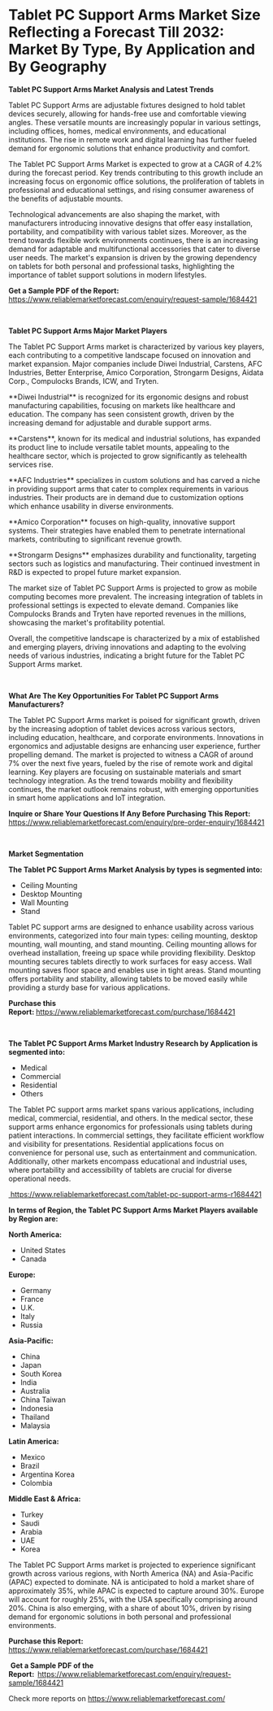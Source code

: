 <p><h1>Tablet PC Support Arms Market Size Reflecting a Forecast Till 2032: Market By Type, By Application and By Geography</h1></p><p><strong>Tablet PC Support Arms Market Analysis and Latest Trends</strong></p>
<p><p>Tablet PC Support Arms are adjustable fixtures designed to hold tablet devices securely, allowing for hands-free use and comfortable viewing angles. These versatile mounts are increasingly popular in various settings, including offices, homes, medical environments, and educational institutions. The rise in remote work and digital learning has further fueled demand for ergonomic solutions that enhance productivity and comfort.</p><p>The Tablet PC Support Arms Market is expected to grow at a CAGR of 4.2% during the forecast period. Key trends contributing to this growth include an increasing focus on ergonomic office solutions, the proliferation of tablets in professional and educational settings, and rising consumer awareness of the benefits of adjustable mounts. </p><p>Technological advancements are also shaping the market, with manufacturers introducing innovative designs that offer easy installation, portability, and compatibility with various tablet sizes. Moreover, as the trend towards flexible work environments continues, there is an increasing demand for adaptable and multifunctional accessories that cater to diverse user needs. The market's expansion is driven by the growing dependency on tablets for both personal and professional tasks, highlighting the importance of tablet support solutions in modern lifestyles.</p></p>
<p><strong>Get a Sample PDF of the Report:&nbsp;</strong> <a href="https://www.reliablemarketforecast.com/enquiry/request-sample/1684421?utm_campaign=3182&utm_medium=2&utm_source=Github&utm_content=ia&utm_term=26032025&utm_id=tablet-pc-support-arms">https://www.reliablemarketforecast.com/enquiry/request-sample/1684421</a></p>
<p>&nbsp;</p>
<p><strong>Tablet PC Support Arms Major Market Players</strong></p>
<p><p>The Tablet PC Support Arms market is characterized by various key players, each contributing to a competitive landscape focused on innovation and market expansion. Major companies include Diwei Industrial, Carstens, AFC Industries, Better Enterprise, Amico Corporation, Strongarm Designs, Aidata Corp., Compulocks Brands, ICW, and Tryten.</p><p>**Diwei Industrial** is recognized for its ergonomic designs and robust manufacturing capabilities, focusing on markets like healthcare and education. The company has seen consistent growth, driven by the increasing demand for adjustable and durable support arms. </p><p>**Carstens**, known for its medical and industrial solutions, has expanded its product line to include versatile tablet mounts, appealing to the healthcare sector, which is projected to grow significantly as telehealth services rise.</p><p>**AFC Industries** specializes in custom solutions and has carved a niche in providing support arms that cater to complex requirements in various industries. Their products are in demand due to customization options which enhance usability in diverse environments.</p><p>**Amico Corporation** focuses on high-quality, innovative support systems. Their strategies have enabled them to penetrate international markets, contributing to significant revenue growth. </p><p>**Strongarm Designs** emphasizes durability and functionality, targeting sectors such as logistics and manufacturing. Their continued investment in R&D is expected to propel future market expansion.</p><p>The market size of Tablet PC Support Arms is projected to grow as mobile computing becomes more prevalent. The increasing integration of tablets in professional settings is expected to elevate demand. Companies like Compulocks Brands and Tryten have reported revenues in the millions, showcasing the market's profitability potential.</p><p>Overall, the competitive landscape is characterized by a mix of established and emerging players, driving innovations and adapting to the evolving needs of various industries, indicating a bright future for the Tablet PC Support Arms market.</p></p>
<p>&nbsp;</p>
<p><strong>What Are The Key Opportunities For Tablet PC Support Arms Manufacturers?</strong></p>
<p><p>The Tablet PC Support Arms market is poised for significant growth, driven by the increasing adoption of tablet devices across various sectors, including education, healthcare, and corporate environments. Innovations in ergonomics and adjustable designs are enhancing user experience, further propelling demand. The market is projected to witness a CAGR of around 7% over the next five years, fueled by the rise of remote work and digital learning. Key players are focusing on sustainable materials and smart technology integration. As the trend towards mobility and flexibility continues, the market outlook remains robust, with emerging opportunities in smart home applications and IoT integration.</p></p>
<p><strong>Inquire or Share Your Questions If Any Before Purchasing This Report:</strong> <a href="https://www.reliablemarketforecast.com/enquiry/pre-order-enquiry/1684421?utm_campaign=3182&utm_medium=2&utm_source=Github&utm_content=ia&utm_term=26032025&utm_id=tablet-pc-support-arms">https://www.reliablemarketforecast.com/enquiry/pre-order-enquiry/1684421</a></p>
<p>&nbsp;</p>
<p><strong>Market Segmentation</strong></p>
<p><strong>The Tablet PC Support Arms Market Analysis by types is segmented into:</strong></p>
<p><ul><li>Ceiling Mounting</li><li>Desktop Mounting</li><li>Wall Mounting</li><li>Stand</li></ul></p>
<p><p>Tablet PC support arms are designed to enhance usability across various environments, categorized into four main types: ceiling mounting, desktop mounting, wall mounting, and stand mounting. Ceiling mounting allows for overhead installation, freeing up space while providing flexibility. Desktop mounting secures tablets directly to work surfaces for easy access. Wall mounting saves floor space and enables use in tight areas. Stand mounting offers portability and stability, allowing tablets to be moved easily while providing a sturdy base for various applications.</p></p>
<p><strong>Purchase this Report:&nbsp;</strong><a href="https://www.reliablemarketforecast.com/purchase/1684421?utm_campaign=3182&utm_medium=2&utm_source=Github&utm_content=ia&utm_term=26032025&utm_id=tablet-pc-support-arms">https://www.reliablemarketforecast.com/purchase/1684421</a></p>
<p>&nbsp;</p>
<p><strong>The Tablet PC Support Arms Market Industry Research by Application is segmented into:</strong></p>
<p><ul><li>Medical</li><li>Commercial</li><li>Residential</li><li>Others</li></ul></p>
<p><p>The Tablet PC support arms market spans various applications, including medical, commercial, residential, and others. In the medical sector, these support arms enhance ergonomics for professionals using tablets during patient interactions. In commercial settings, they facilitate efficient workflow and visibility for presentations. Residential applications focus on convenience for personal use, such as entertainment and communication. Additionally, other markets encompass educational and industrial uses, where portability and accessibility of tablets are crucial for diverse operational needs.</p></p>
<p><a href="https://www.reliablemarketforecast.com/tablet-pc-support-arms-r1684421?utm_campaign=3182&utm_medium=2&utm_source=Github&utm_content=ia&utm_term=26032025&utm_id=tablet-pc-support-arms">&nbsp;https://www.reliablemarketforecast.com/tablet-pc-support-arms-r1684421</a></p>
<p><strong>In terms of Region, the Tablet PC Support Arms Market Players available by Region are:</strong></p>
<p>
    <p> <strong> North America: </strong>
        <ul>
            <li>United States</li>
            <li>Canada</li>
        </ul>
        </p> 
    <p> <strong> Europe: </strong>
        <ul>
            <li>Germany</li>
            <li>France</li>
            <li>U.K.</li>
            <li>Italy</li>
            <li>Russia</li>
        </ul>
        </p> 
    <p> <strong> Asia-Pacific: </strong>
        <ul>
            <li>China</li>
            <li>Japan</li>
            <li>South Korea</li>
            <li>India</li>
            <li>Australia</li>
            <li>China Taiwan</li>
            <li>Indonesia</li>
            <li>Thailand</li>
            <li>Malaysia</li>
        </ul>
        </p> 
    <p> <strong> Latin America: </strong>
        <ul>
            <li>Mexico</li>
            <li>Brazil</li>
            <li>Argentina Korea</li>
            <li>Colombia</li>
        </ul>
        </p> 
    <p> <strong> Middle East & Africa: </strong>
        <ul>
            <li>Turkey</li>
            <li>Saudi</li>
            <li>Arabia</li>
            <li>UAE</li>
            <li>Korea</li>
        </ul>
    </p>
    </p>
<p><p>The Tablet PC Support Arms market is projected to experience significant growth across various regions, with North America (NA) and Asia-Pacific (APAC) expected to dominate. NA is anticipated to hold a market share of approximately 35%, while APAC is expected to capture around 30%. Europe will account for roughly 25%, with the USA specifically comprising around 20%. China is also emerging, with a share of about 10%, driven by rising demand for ergonomic solutions in both personal and professional environments.</p></p>
<p><strong>Purchase this Report: </strong><a href="https://www.reliablemarketforecast.com/purchase/1684421?utm_campaign=3182&utm_medium=2&utm_source=Github&utm_content=ia&utm_term=26032025&utm_id=tablet-pc-support-arms">https://www.reliablemarketforecast.com/purchase/1684421</a></p>
<p>&nbsp;<strong>Get a Sample PDF of the Report:&nbsp;&nbsp;</strong><a href="https://www.reliablemarketforecast.com/enquiry/request-sample/1684421?utm_campaign=3182&utm_medium=2&utm_source=Github&utm_content=ia&utm_term=26032025&utm_id=tablet-pc-support-arms">https://www.reliablemarketforecast.com/enquiry/request-sample/1684421</a></p>
<p><strong></strong></p>
<p>Check more reports on <a href="https://www.reliablemarketforecast.com/?utm_campaign=3182&utm_medium=2&utm_source=Github&utm_content=ia&utm_term=26032025&utm_id=tablet-pc-support-arms">https://www.reliablemarketforecast.com/</a></p>